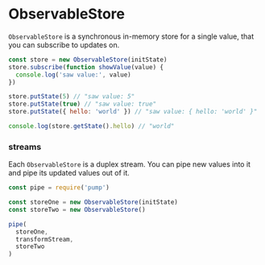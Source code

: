 # ObservableStore

`ObservableStore` is a synchronous in-memory store for a single value,
that you can subscribe to updates on.

```js
const store = new ObservableStore(initState)
store.subscribe(function showValue(value) {
  console.log('saw value:', value)
})

store.putState(5) // "saw value: 5"
store.putState(true) // "saw value: true"
store.putState({ hello: 'world' }) // "saw value: { hello: 'world' }"

console.log(store.getState().hello) // "world"
```

### streams

Each `ObservableStore` is a duplex stream.
You can pipe new values into it and pipe its updated values out of it.

```js
const pipe = require('pump')

const storeOne = new ObservableStore(initState)
const storeTwo = new ObservableStore()

pipe(
  storeOne,
  transformStream,
  storeTwo
)
```